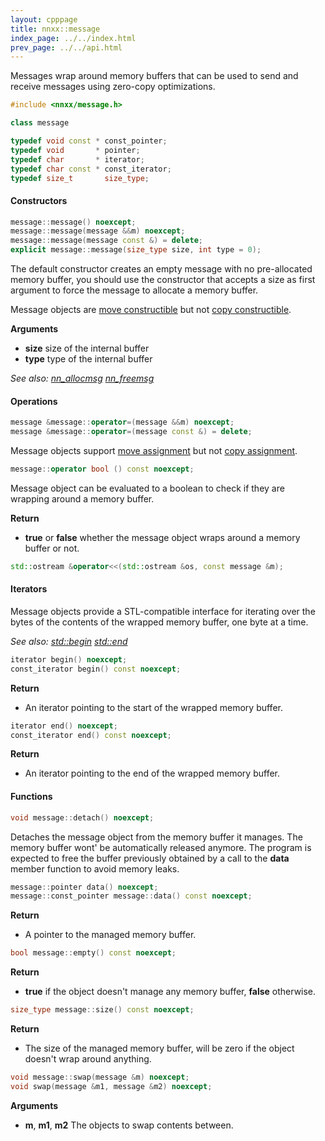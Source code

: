 ```yaml
---
layout: cpppage
title: nnxx::message
index_page: ../../index.html
prev_page: ../../api.html
---
```


Messages wrap around memory buffers that can be used to send and receive
messages using zero-copy optimizations.

```c++
#include <nnxx/message.h>
```

```c++
class message
```

```c++
typedef void const * const_pointer;
typedef void       * pointer;
typedef char       * iterator;
typedef char const * const_iterator;
typedef size_t       size_type;
```

#### Constructors

```c++
message::message() noexcept;
message::message(message &&m) noexcept;
message::message(message const &) = delete;
explicit message::message(size_type size, int type = 0);
```

The default constructor creates an empty message with no pre-allocated memory
buffer, you should use the constructor that accepts a size as first argument
to force the message to allocate a memory buffer.

Message objects are [move constructible](http://en.cppreference.com/w/cpp/language/move_constructor)
but not [copy constructible](http://en.cppreference.com/w/cpp/language/copy_constructor).

**Arguments**

- **size** size of the internal buffer
- **type** type of the internal buffer

*See also: [nn_allocmsg](http://nanomsg.org/v0.3/nn_allocmsg.3.html)
[nn_freemsg](http://nanomsg.org/v0.3/nn_freemsg.3.html)*

#### Operations

```c++
message &message::operator=(message &&m) noexcept;
message &message::operator=(message const &) = delete;
```

Message objects support [move assignment](http://en.cppreference.com/w/cpp/language/move_operator)
but not [copy assignment](http://en.cppreference.com/w/cpp/language/as_operator).

```c++
message::operator bool () const noexcept;
```

Message object can be evaluated to a boolean to check if they are wrapping
around a memory buffer.

**Return**

- **true** or **false** whether the message object wraps around a memory buffer or not.

```c++
std::ostream &operator<<(std::ostream &os, const message &m);
```

#### Iterators

Message objects provide a STL-compatible interface for iterating over the bytes
of the contents of the wrapped memory buffer, one byte at a time.

*See also: [std::begin](http://en.cppreference.com/w/cpp/iterator/begin)
[std::end](http://en.cppreference.com/w/cpp/iterator/end)*

```c++
iterator begin() noexcept;
const_iterator begin() const noexcept;
```

**Return**

- An iterator pointing to the start of the wrapped memory buffer.

```c++
iterator end() noexcept;
const_iterator end() const noexcept;
```

**Return**

- An iterator pointing to the end of the wrapped memory buffer.

#### Functions

```c++
void message::detach() noexcept;
```

Detaches the message object from the memory buffer it manages. The memory buffer
wont' be automatically released anymore. The program is expected to free the
buffer previously obtained by a call to the **data** member function to avoid
memory leaks.

```c++
message::pointer data() noexcept;
message::const_pointer message::data() const noexcept;
```

**Return**

- A pointer to the managed memory buffer.

```c++
bool message::empty() const noexcept;
```

**Return**

- **true** if the object doesn't manage any memory buffer, **false** otherwise.

```c++
size_type message::size() const noexcept;
```

**Return**

- The size of the managed memory buffer, will be zero if the object doesn't wrap
around anything.

```c++
void message::swap(message &m) noexcept;
void swap(message &m1, message &m2) noexcept;
```

**Arguments**

- **m**, **m1**, **m2** The objects to swap contents between.
